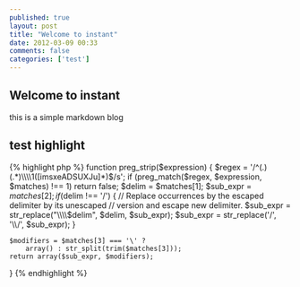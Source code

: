 ```yaml
---
published: true
layout: post
title: "Welcome to instant"
date: 2012-03-09 00:33
comments: false
categories: ['test']
---
```


## Welcome to instant

this is a simple markdown blog

## test highlight 
{% highlight php %}
function preg_strip($expression) {
    $regex = '/^(.)(.*)\\\\1([imsxeADSUXJu]*)$/s';
    if (preg_match($regex, $expression, $matches) !== 1)
        return false;
    $delim = $matches[1];
    $sub_expr = $matches[2];
    if ($delim !== '/') {
        // Replace occurrences by the escaped delimiter by its unescaped
        // version and escape new delimiter.
        $sub_expr = str_replace("\\\\$delim", $delim, $sub_expr);
        $sub_expr = str_replace('/', '\\\\/', $sub_expr);
    }
    
    $modifiers = $matches[3] === '\' ?
        array() : str_split(trim($matches[3]));
    return array($sub_expr, $modifiers);
}
{% endhighlight %}
